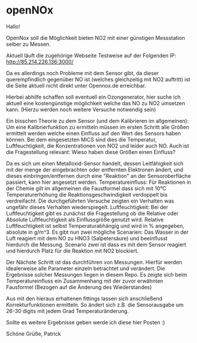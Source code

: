 # openNOx
Hallo!

OpenNox soll die Möglichkeit bieten NO2 mit einer günstigen Messstation selber zu Messen.

Aktuell läuft die zugehörige Webseite Testweise auf der Folgenden IP:
http://85.214.226.136:3000/

Da es allerdings noch Probleme mit dem Sensor gibt, da dieser querempfindlich gegenüber NO ist (welches gleichzeitig mit NO2 auftritt) ist die Seite aktuell nicht direkt unter Opennox.de erreichbar.

Hierbei abhilfe schaffen soll eventuell ein Ozongenerator, hier suche ich aktuell eine kostengünstige möglichkeit welche das NO zu NO2 umsetzen kann. (Hierzu werden noch weitere Versuche notwendig sein)


Ein bisschen Theorie zu dem Sensor (und dem Kalibrieren im allgemeinen):
Um eine Kalibrierfunktion zu ermitteln müssen im ersten Schritt alle Größen ermittelt werden welche einen Einfluss auf den Wert des Sensors haben können. Bei dem eingesetzten MiCS sind dies die Temperatur, Luftfeuchtigkeit, die Konzentrationen von NO2 und leider auch NO. 
Auch ist die Fragestellung relevant: Wieso haben diese Größen einen Einfluss?

Da es sich um einen Metalloxid-Sensor handelt, dessen Leitfähigkeit sich mit der menge der eingebrachten oder entfernten Elektronen ändert, und dieses einbringen/entfernen durch eine "Reaktion" an der Sensoroberfläche passiert, kann hier angesetzt werden. 
Temperatureinfluss: Für Reaktionen in der Chemie gilt im allgemeinen die Faustformel dass sich mit 10°C Temperaturerhöhung die Reaktionsgeschwindigkeit verdoppelt bis verdreifacht. Die durchgeführten Versuche zeigten ein Verhalten was ungefähr dieses Verhalten wiederspiegelt.
Luftfeuchtigkeit: Bei der Luftfeuchtigkeit gibt es zunächst die Fragestellung ob die Relative oder Absolute Luftfeuchtigkeit als Einflussgröße genutzt wird. Relative Luftfeuchtigkeit ist selbst Temperaturabhängig und wird in % angegeben, absolute in g/m^3. Es gibt nun zwei mögliche Scenarien: Das Wasser in der Luft reagiert mit dem NO zu HNO3 (Salpetersäure) und beeinflusst hierdurch die Messung. Scenario zwei ist dass es mit dem Sensor reagiert und hierdurch Platz für die Reaktion mit NO2 blockiert.

Der Nächste Schritt ist das durchführen von Messungen.
Hierfür werden idealerweise alle Parameter einzeln betrachtet und verändert. Die Ergebnisse solcher Messungen liegen in diesem Repo. Es zeigte sich beim Temperatureinfluss ein Zusammenhang mit der zuvor erwähnten Fausformel (Bezogen auf die Änderung des Wiederstandes)

Aus mit den hieraus erhaltenen fittings lassen sich anschließend Korrekturfunktionen ermitteln. So ändert sich z.B. die Sensorausgabe um 26-30 digits mit jedem Grad Temperaturänderung.

Sollte es weitere Ergebnisse geben werde ich diese hier Posten :)

Schöne Grüße,
Patrick

